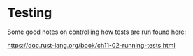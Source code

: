 # Testing

Some good notes on controlling how tests are run found here:

https://doc.rust-lang.org/book/ch11-02-running-tests.html